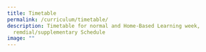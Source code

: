```yaml
---
title: Timetable
permalink: /curriculum/timetable/
description: Timetable for normal and Home-Based Learning week,
  remdial/supplementary Schedule
image: ""
---
```

